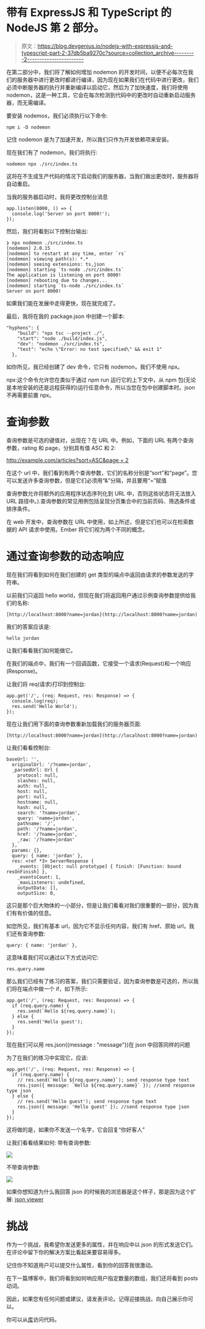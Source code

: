 # 带有 ExpressJS 和 TypeScript 的 NodeJS 第 2 部分。

> 原文：<https://blog.devgenius.io/nodejs-with-expressjs-and-typescript-part-2-37db5ba9270c?source=collection_archive---------2----------------------->

在第二部分中，我们将了解如何增加 nodemon 的开发时间，以便不必每次在我们的服务器中进行更改时都进行编译，因为现在如果我们在代码中进行更改，我们必须中断服务器的执行并重新编译以启动它，然后为了加快速度，我们将使用 nodemon，这是一种工具，它会在每次检测到代码中的更改时自动重新启动服务器，而无需编译。

要安装 nodemos，我们必须执行以下命令:

```
npm i -D nodemon
```

记住 nodemon 是为了加速开发，所以我们只作为开发依赖项来安装。

现在我们有了 nodemon，我们将执行:

```
nodemon npx ./src/index.ts
```

这将在不生成生产代码的情况下启动我们的服务器，当我们做出更改时，服务器将自动重启。

当我的服务器启动时，我将更改控制台消息

```
app.listen(8000, () => {
  console.log('Server on port 8000!');
});
```

然后，我们将看到以下控制台输出:

```
❯ npx nodemon ./src/index.ts
[nodemon] 2.0.15
[nodemon] to restart at any time, enter `rs`
[nodemon] viewing path(s): *.*
[nodemon] seeing extensions: ts,json
[nodemon] starting `ts-node ./src/index.ts`
The application is listening on port 8000!
[nodemon] rebooting due to changes...
[nodemon] starting `ts-node ./src/index.ts`
Server on port 8000!
```

如果我们能在发展中走得更快，现在就完成了。

最后，我将在我的 package.json 中创建一个脚本:

```
"hyphens": {
    "build": "npx tsc --project ./",
    "start": "node ./build/index.js",
    "dev": "nodemon ./src/index.ts",
    "test": "echo \"Error: no test specified\" && exit 1"
  },
```

如你所见，我已经创建了 dev 命令，它只有 nodemon，我们不使用 npx。

npx:这个命令允许您在类似于通过 npm run 运行它的上下文中，从 npm 包(无论是本地安装的还是远程获得的)运行任意命令，所以当您在包中创建脚本时。json 不再需要前置 npx。

# 查询参数

查询参数是可选的键值对，出现在？在 URL 中。例如，下面的 URL 有两个查询参数，rating 和 page，分别具有值 ASC 和 2:

[http://example.com/articles?sort=ASC&page = 2](http://example.com/articles?sort=ASC&page=2)

在这个 url 中，我们看到有两个查询参数，它们的名称分别是“sort”和“page”。您可以发送许多查询参数，但是它们必须用“&”分隔，并且要用“=”赋值

查询参数允许将额外的应用程序状态序列化到 URL 中，否则这些状态将无法放入 URL 路径中。).查询参数的常见用例包括呈现分页集合中的当前页码、筛选条件或排序条件。

在 web 开发中，查询参数在 URL 中使用，如上所述，但是它们也可以在检索数据的 API 请求中使用。Ember 将它们视为两个不同的概念。

# 通过查询参数的动态响应

现在我们将看到如何在我们创建的 get 类型的端点中返回由请求的参数发送的字符串。

以前我们只返回 hello world，但现在我们将返回用户通过示例查询参数提供给我们的名称:

```
[http://localhost:8000?name=jordan](http://localhost:8000?name=jordan)
```

我们的答案应该是:

```
hello jordan
```

让我们看看我们如何能做它。

在我们的端点中，我们有一个回调函数，它接受一个请求(Request)和一个响应(Response)。

让我们将 req(请求)打印到控制台:

```
app.get('/', (req: Request, res: Response) => {
  console.log(req);
  res.send('Hello World');
});
```

现在让我们用下面的查询参数重新加载我们的服务器页面:

```
[http://localhost:8000?name=jordan](http://localhost:8000?name=jordan)
```

让我们看看控制台:

```
baseUrl: '',
  originalUrl: '/?name=jordan',
  _parsedUrl: Url {
    protocol: null,
    slashes: null,
    auth: null,
    host: null,
    port: null,
    hostname: null,
    hash: null,
    search: '?name=jordan',
    query: 'name=jordan',
    pathname: '/',
    path: '/?name=jordan',
    href: '/?name=jordan',
    _raw: '/?name=jordan'
  },
  params: {},
  query: { name: 'jordan' },
  res: <ref *3> ServerResponse {
    _events: [Object: null prototype] { finish: [Function: bound resOnFinish] },
    _eventsCount: 1,
    _maxListeners: undefined,
    outputData: [],
    outputSize: 0,
```

这只是那个巨大物体的一小部分，但是让我们看看对我们很重要的一部分，因为我们有有价值的信息。

如您所见，我们有基本 url，因为它不显示任何内容，我们有 href、原始 url，我们还有查询参数:

```
query: { name: 'jordan' },
```

这意味着我们可以通过以下方式访问它:

```
res.query.name
```

那么我们已经有了练习的答案，我们只需要验证，因为查询参数是可选的，所以我们将在端点中做一个 if，如下所示:

```
app.get('/', (req: Request, res: Response) => {
  if (req.query.name) {
    res.send(`Hello ${req.query.name}`);
  } else {
    res.send('Hello guest');
  }
});
```

现在我们可以用 res.json({message : "message"})在 json 中回答同样的问题

为了在我们的练习中实现它，应该:

```
app.get('/', (req: Request, res: Response) => {
  if (req.query.name) {
    // res.send(`Hello ${req.query.name}`); send response type text
    res.json({ message: `Hello ${req.query.name}` }); //send response type json
  } else {
    // res.send('Hello guest'); send response type text
    res.json({ message: 'Hello guest' }); //send response type json
  }
});
```

这将做的是，如果你不发送一个名字，它会回复“你好客人”

让我们看看结果如何:
带有查询参数:

![](img/5411352af1fa44de148ef1eb2c597a31.png)

不带查询参数:

![](img/2253bdfbab394d9593c81e3be3920bf0.png)

如果你想知道为什么我回答 json 的时候我的浏览器是这个样子，那是因为这个扩展: [json viewer](https://chrome.google.com/webstore/detail/json-viewer/gbmdgpbipfallnflgajpaliibnhdgobh/related?hl=es)

# 挑战

作为一个挑战，我希望你发送更多的属性，并在响应中以 json 的形式发送它们。在评论中留下你的解决方案比看起来要容易得多。

记住你不知道用户可以提交什么属性，看到你的回答我很激动。

在下一篇博客中，我们将看到如何响应用户指定数量的数组，我们还将看到 posts 动词。

因此，如果您有任何问题或建议，请发表评论。记得迎接挑战，向自己展示你可以。

你可以从[库](https://github.com/jordanrjdev/express-typescript)访问代码。